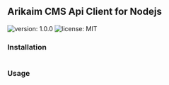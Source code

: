 ## Arikaim CMS Api Client for Nodejs
![version: 1.0.0](https://img.shields.io/github/release/arikaim/api-client-js.svg)
![license: MIT](https://img.shields.io/badge/License-MIT-blue.svg)


### Installation

```sh

```

### Usage

```js



```
